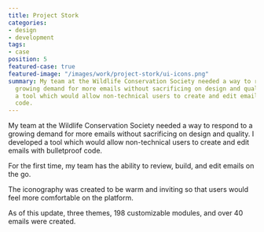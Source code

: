 ```yaml
---
title: Project Stork
categories:
- design
- development
tags:
- case
position: 5
featured-case: true
featured-image: "/images/work/project-stork/ui-icons.png"
summary: My team at the Wildlife Conservation Society needed a way to respond to a
  growing demand for more emails without sacrificing on design and quality. I developed
  a tool which would allow non-technical users to create and edit emails with bulletproof
  code.
---
```


My team at the Wildlife Conservation Society needed a way to respond to a growing demand for more emails without sacrificing on design and quality. I developed a tool which would allow non-technical users to create and edit emails with bulletproof code. 

For the first time, my team has the ability to review, build, and edit emails on the go.

The iconography was created to be warm and inviting so that users would feel more comfortable on the platform.

As of this update, three themes, 198 customizable modules, and over 40 emails were created.